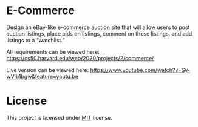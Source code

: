 # E-Commerce

Design an eBay-like e-commerce auction site that will allow users to post auction listings, place bids on listings, comment on those listings, and add listings to a “watchlist.”

All requirements can be viewed here: https://cs50.harvard.edu/web/2020/projects/2/commerce/

Live version can be viewed here: https://www.youtube.com/watch?v=Sy-wVib1bgw&feature=youtu.be

# License

This project is licensed under [MIT](https://opensource.org/licenses/MIT) license.
